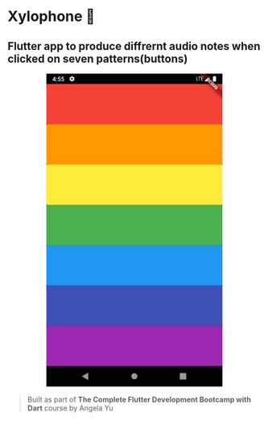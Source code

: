 
# Xylophone 🎹

## Flutter app to produce diffrernt audio notes when clicked on seven patterns(buttons)

<p align=center>
<img src="./flutter_01.png" title="Xylophone App" width="350">
</p>

> Built as part of **The Complete Flutter Development Bootcamp with Dart** course by Angela Yu